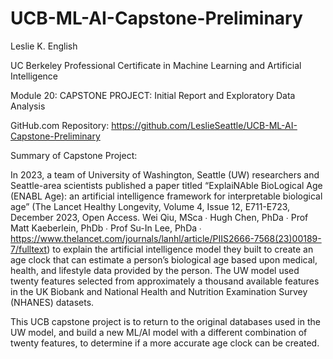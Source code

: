 # UCB-ML-AI-Capstone-Preliminary

Leslie K. English

UC Berkeley Professional Certificate in Machine Learning and Artificial Intelligence

Module 20: CAPSTONE PROJECT: Initial Report and Exploratory Data Analysis

GitHub.com Repository: https://github.com/LeslieSeattle/UCB-ML-AI-Capstone-Preliminary

Summary of Capstone Project: 

In 2023, a team of University of Washington, Seattle (UW) researchers and Seattle-area scientists published a paper titled “ExplaiNAble BioLogical Age (ENABL Age): an artificial intelligence framework for interpretable biological age” (The Lancet Healthy Longevity, Volume 4, Issue 12, E711-E723, December 2023, Open Access. Wei Qiu, MSca ∙ Hugh Chen, PhDa ∙ Prof Matt Kaeberlein, PhDb ∙ Prof Su-In Lee, PhDa  ∙ https://www.thelancet.com/journals/lanhl/article/PIIS2666-7568(23)00189-7/fulltext) to explain the artificial intelligence model they built to create an age clock that can estimate a person’s biological age based upon medical, health, and lifestyle data provided by the person. The UW model used twenty features selected from approximately a thousand available features in the UK Biobank and National Health and Nutrition Examination Survey (NHANES) datasets. 

This UCB capstone project is to return to the original databases used in the UW model, and build a new ML/AI model with a different combination of twenty features, to determine if a more accurate age clock can be created.
